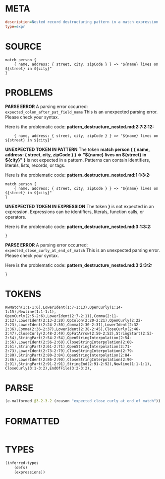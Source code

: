 # META
~~~ini
description=Nested record destructuring pattern in a match expression
type=expr
~~~
# SOURCE
~~~roc
match person {
    { name, address: { street, city, zipCode } } => "${name} lives on ${street} in ${city}"
}
~~~
# PROBLEMS
**PARSE ERROR**
A parsing error occurred: `expected_colon_after_pat_field_name`
This is an unexpected parsing error. Please check your syntax.

Here is the problematic code:
**pattern_destructure_nested.md:2:7:2:12:**
```roc
    { name, address: { street, city, zipCode } } => "${name} lives on ${street} in ${city}"
```


**UNEXPECTED TOKEN IN PATTERN**
The token **match person {
    { name, address: { street, city, zipCode } } => "${name} lives on ${street} in ${city}"
}** is not expected in a pattern.
Patterns can contain identifiers, literals, lists, records, or tags.

Here is the problematic code:
**pattern_destructure_nested.md:1:1:3:2:**
```roc
match person {
    { name, address: { street, city, zipCode } } => "${name} lives on ${street} in ${city}"
}
```


**UNEXPECTED TOKEN IN EXPRESSION**
The token **}** is not expected in an expression.
Expressions can be identifiers, literals, function calls, or operators.

Here is the problematic code:
**pattern_destructure_nested.md:3:1:3:2:**
```roc
}
```


**PARSE ERROR**
A parsing error occurred: `expected_close_curly_at_end_of_match`
This is an unexpected parsing error. Please check your syntax.

Here is the problematic code:
**pattern_destructure_nested.md:3:2:3:2:**
```roc
}
```


# TOKENS
~~~zig
KwMatch(1:1-1:6),LowerIdent(1:7-1:13),OpenCurly(1:14-1:15),Newline(1:1-1:1),
OpenCurly(2:5-2:6),LowerIdent(2:7-2:11),Comma(2:11-2:12),LowerIdent(2:13-2:20),OpColon(2:20-2:21),OpenCurly(2:22-2:23),LowerIdent(2:24-2:30),Comma(2:30-2:31),LowerIdent(2:32-2:36),Comma(2:36-2:37),LowerIdent(2:38-2:45),CloseCurly(2:46-2:47),CloseCurly(2:48-2:49),OpFatArrow(2:50-2:52),StringStart(2:53-2:54),StringPart(2:54-2:54),OpenStringInterpolation(2:54-2:56),LowerIdent(2:56-2:60),CloseStringInterpolation(2:60-2:61),StringPart(2:61-2:71),OpenStringInterpolation(2:71-2:73),LowerIdent(2:73-2:79),CloseStringInterpolation(2:79-2:80),StringPart(2:80-2:84),OpenStringInterpolation(2:84-2:86),LowerIdent(2:86-2:90),CloseStringInterpolation(2:90-2:91),StringPart(2:91-2:91),StringEnd(2:91-2:92),Newline(1:1-1:1),
CloseCurly(3:1-3:2),EndOfFile(3:2-3:2),
~~~
# PARSE
~~~clojure
(e-malformed @3-2-3-2 (reason "expected_close_curly_at_end_of_match"))
~~~
# FORMATTED
~~~roc

~~~
# TYPES
~~~clojure
(inferred-types
	(defs)
	(expressions))
~~~